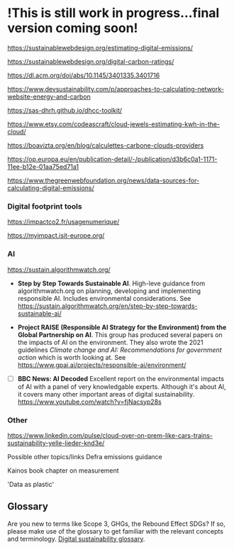 
# !This is still work in progress...final version coming soon!
https://sustainablewebdesign.org/estimating-digital-emissions/ 

https://sustainablewebdesign.org/digital-carbon-ratings/

https://dl.acm.org/doi/abs/10.1145/3401335.3401716

https://www.devsustainability.com/p/approaches-to-calculating-network-website-energy-and-carbon

https://sas-dhrh.github.io/dhcc-toolkit/

https://www.etsy.com/codeascraft/cloud-jewels-estimating-kwh-in-the-cloud/

https://boavizta.org/en/blog/calculettes-carbone-clouds-providers

https://op.europa.eu/en/publication-detail/-/publication/d3b6c0a1-1171-11ee-b12e-01aa75ed71a1

https://www.thegreenwebfoundation.org/news/data-sources-for-calculating-digital-emissions/

### Digital footprint tools

https://impactco2.fr/usagenumerique/ 

https://myimpact.isit-europe.org/

### AI

https://sustain.algorithmwatch.org/

* **Step by Step Towards Sustainable AI**. High-leve guidance from algorithmwatch.org on planning, developing and implementing responsible AI. Includes environmental considerations. See https://sustain.algorithmwatch.org/en/step-by-step-towards-sustainable-ai/

* **Project RAISE (Responsible AI Strategy for the Environment) from the Global Partnership on AI**. This group has produced several papers on the impacts of AI on the environment. They also wrote the 2021 guidelines *Climate change and AI: Recommendations for government action* which is worth looking at. See https://www.gpai.ai/projects/responsible-ai/environment/

* [ ] **BBC News: AI Decoded** Excellent report on the environmental impacts of AI with a panel of very knowledgable experts. Although it's about AI, it covers many other important areas of digital sustainability. https://www.youtube.com/watch?v=fjNacsyp28s

### Other 

https://www.linkedin.com/pulse/cloud-over-on-prem-like-cars-trains-sustainability-yelle-lieder-knd3e/  



Possible other topics/links
Defra emissions guidance

Kainos book chapter on measurement 

'Data as plastic'

## Glossary
Are you new to terms like Scope 3, GHGs, the Rebound Effect SDGs? If so, please make use of the glossary to get familiar with the relevant concepts and terminology. [Digital sustainability glossary](glossary.md).